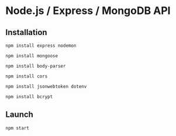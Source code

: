 # Node.js / Express / MongoDB API

## Installation 

`npm install express nodemon`

`npm install mongoose`

`npm install body-parser`

`npm install cors`

`npm install jsonwebtoken dotenv`

`npm install bcrypt`

## Launch

`npm start`
